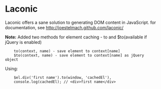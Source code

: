 Laconic
===================

Laconic offers a sane solution to generating DOM content in JavaScript.
for documentation, see http://joestelmach.github.com/laconic/

**Note:** Added two methods for element caching - to and $to(available if jQuery is enabled)

        to(context, name) - save element to context[name]
        $to(context, name) - save element to context[name] as jQuery object

Using:

        $el.div('first name').to(window, 'cachedEl'),
        console.log(cachedEl); // <div>​first name​</div>
